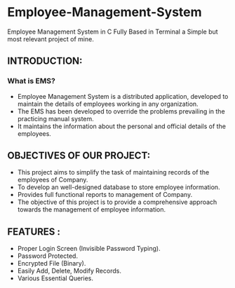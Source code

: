 # Employee-Management-System

Employee Management System in C Fully Based in Terminal a Simple but most relevant project of mine. 




## INTRODUCTION:
### What is EMS?
 - Employee Management System is a distributed application, developed to maintain the details of employees working in any organization.
 - The EMS has been developed to override the problems prevailing in the practicing manual system.
 - It maintains the information about the personal and official details of the employees.




## OBJECTIVES OF OUR PROJECT:
 - This project aims to simplify the task of maintaining records of the employees of Company.
 - To develop an well-designed database to store employee information.
 - Provides full functional reports to management of Company.
 - The objective of this project is to provide a comprehensive approach towards the management of employee information.



## FEATURES :
 - Proper Login Screen (Invisible Password Typing).
 - Password Protected.
 - Encrypted File (Binary).
 - Easily Add, Delete, Modify Records.
 - Various Essential Queries.
